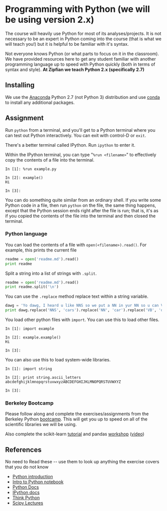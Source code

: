 # Programming with Python (we will be using version 2.x)

The course will heavily use Python for most of its analyses/projects.  It is not necessary to be an expert in Python coming into the course (that is what we will teach you!) but it is helpful to be familiar with it's syntax.

Not everyone knows Python (or what parts to focus on it in the classroom).  We have provided resources here to get any student familiar with another programming language up to speed with Python quickly (both in terms of syntax and style).  __At Zipfian we teach Python 2.x (specifically 2.7)__

## Installing

We use the [Anaconda](https://store.continuum.io/cshop/anaconda/) Python 2.7 (not Python 3) distribution and use [conda](http://www.continuum.io/blog/conda) to install any additional packages.

## Assignment
Run `python` from a terminal, and you'll get to a Python
terminal where you can test out Python interactively.
You can exit with control-D or `exit`.

There's a better terminal called IPython. Run `ipython` to enter it.

Within the IPython terminal, you can type "`%run <filename>`"
to effectively copy the contents of a file into the terminal.

    In [1]: %run example.py
    
    In [2]: example()
    Hi
    
    In [3]: 

You can do something quite similar from an ordinary shell. If you write 
some Python code in a file, then run `python` on the file, the same thing
happens, except that the Python session ends right after the file is run;
that is, it's as if you copied the contents of the file into the terminal
and then closed the terminal.

### Python language
You can load the contents of a file with `open(<filename>).read()`. For example,
this prints the current file

```python
readme = open('readme.md').read()
print readme
```

Split a string into a list of strings with `.split`.

```python
readme = open('readme.md').read()
print readme.split('\n')
```

You can use the `.replace` method replace text within a string variable.

```python
dawg = 'Yo dawg, I heard u like NNS so we put a NN in yur NN so u can VB while you VB.'
print dawg.replace('NNS', 'cars').replace('NN', 'car').replace('VB', 'drive')
```

You load other python files with `import`.
You can use this to load other files.

    In [1]: import example
    
    In [2]: example.example()
    Hi
    
    In [3]: 

You can also use this to load system-wide libraries.

    In [1]: import string
    
    In [2]: print string.ascii_letters
    abcdefghijklmnopqrstuvwxyzABCDEFGHIJKLMNOPQRSTUVWXYZ
    
    In [3]: 

### Berkeley Bootcamp

Please follow along and complete the exercises/assignments from the Berkeley Python [bootcamp](http://www.pythonbootcamp.info/schedule).  This will get you up to speed on all of the scientific libraries we will be using.  

Also complete the scikit-learn [tutorial](https://github.com/jakevdp/sklearn_pycon2014) and pandas [workshop](http://nbviewer.ipython.org/github/jvns/talks/blob/master/pydatanyc2013/PyData%20NYC%202013%20tutorial.ipynb) ([video](https://vimeo.com/79835526))

## References
No need to Read these -- use them to look up anything the exercise covers that you do not know

* [Python introduction](http://docs.python.org/2/tutorial/introduction.html)
* [Intro to Python notebook](http://nbviewer.ipython.org/urls/bitbucket.org/amjoconn/watpy-learning-to-code-with-python/raw/3441274a54c7ff6ff3e37285aafcbbd8cb4774f0/notebook/Learn%20to%20Code%20with%20Python.ipynb)
* [Python Docs](http://docs.python.org/2/)
* [IPython docs](http://ipython.org/ipython-doc/rel-0.13.1/index.html)
* [Think Python](http://www.greenteapress.com/thinkpython/thinkpython.pdf)
* [Scipy Lectures](http://scipy-lectures.github.io/)
